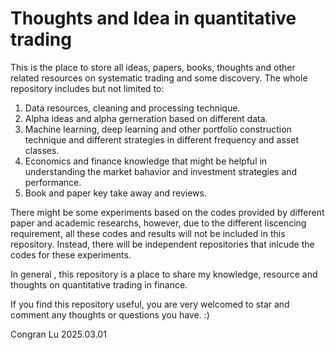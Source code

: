 # Thoughts and Idea in quantitative trading
This is the place to store all ideas, papers, books, thoughts and other related resources on systematic trading and some discovery. 
The whole repository includes but not limited to:
1. Data resources, cleaning and processing technique. 
2. Alpha ideas and alpha gerneration based on different data.
3. Machine learning, deep learning and other portfolio construction technique and different strategies in different frequency and asset classes.
4. Economics and finance knowledge that might be helpful in understanding the market bahavior and investment strategies and performance.
5. Book and paper key take away and reviews. 

There might be some experiments based on the codes provided by different paper and academic researchs, however, due to the different liscencing requirement, all these codes and results will not be included in this repository. Instead, there will be independent repositories that inlcude the codes for these experiments. 

In general , this repository is a place to share my knowledge, resource and thoughts on quantitative trading in finance. 

If you find this repository useful, you are very welcomed to star and comment any thoughts or questions you have. :)

Congran Lu
2025.03.01
